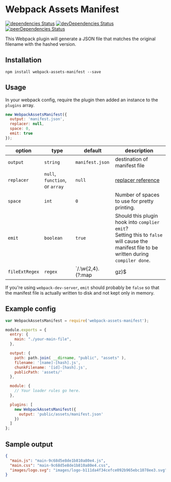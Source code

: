 # Webpack Assets Manifest

[![dependencies Status](https://david-dm.org/webdeveric/webpack-assets-manifest/status.svg)](https://david-dm.org/webdeveric/webpack-assets-manifest)
[![devDependencies Status](https://david-dm.org/webdeveric/webpack-assets-manifest/dev-status.svg)](https://david-dm.org/webdeveric/webpack-assets-manifest?type=dev)
[![peerDependencies Status](https://david-dm.org/webdeveric/webpack-assets-manifest/peer-status.svg)](https://david-dm.org/webdeveric/webpack-assets-manifest?type=peer)

This Webpack plugin will generate a JSON file that matches the original filename with the hashed version.

## Installation

```shell
npm install webpack-assets-manifest --save
```

## Usage

In your webpack config, require the plugin then added an instance to the `plugins` array.

```js
new WebpackAssetsManifest({
  output: 'manifest.json',
  replacer: null,
  space: 0,
  emit: true
});
```
| option | type | default | description |
| ------ | ---- | ------- | ----------- |
| `output` | `string` | `manifest.json` | destination of manifest file |
| `replacer` | `null`, `function`, or `array` | `null` | [replacer reference](https://developer.mozilla.org/en-US/docs/Web/JavaScript/Reference/Global_Objects/JSON/stringify#The_replacer_parameter) |
| `space` | `int` | `0` | Number of spaces to use for pretty printing. |
| `emit` | `boolean` | `true` | Should this plugin hook into `complier emit`?<br />Setting this to `false` will cause the manifest file to be written during `compiler done`. |
| `fileExtRegex` | `regex` | `/\.\w{2,4}\.(?:map|gz)$|\.\w+$/i` | The regular expression used to find file extensions. You'll probably never need to change this. |

If you're using `webpack-dev-server`, `emit` should probably be `false` so that the manifest file is actually written to disk and not kept only in memory.

## Example config

```js
var WebpackAssetsManifest = require('webpack-assets-manifest');

module.exports = {
  entry: {
    main: "./your-main-file",
  },

  output: {
    path: path.join( __dirname, "public", "assets" ),
    filename: '[name]-[hash].js',
    chunkFilename: '[id]-[hash].js',
    publicPath: 'assets/'
  },

  module: {
    // Your loader rules go here.
  },

  plugins: [
    new WebpackAssetsManifest({
      output: 'public/assets/manifest.json'
    })
  ]
};
```

## Sample output

```json
{
  "main.js": "main-9c68d5e8de1b810a80e4.js",
  "main.css": "main-9c68d5e8de1b810a80e4.css",
  "images/logo.svg": "images/logo-b111da4f34cefce092b965ebc1078ee3.svg"
}
```
